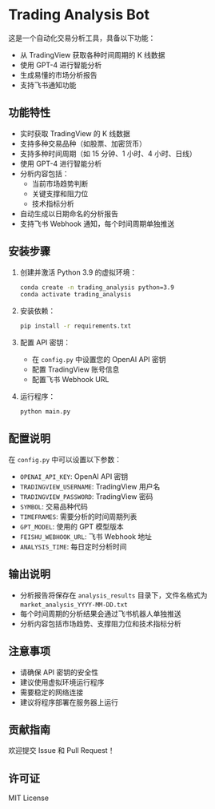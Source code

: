 # Trading Analysis Bot

这是一个自动化交易分析工具，具备以下功能：

- 从 TradingView 获取各种时间周期的 K 线数据
- 使用 GPT-4 进行智能分析
- 生成易懂的市场分析报告
- 支持飞书通知功能

## 功能特性

- 实时获取 TradingView 的 K 线数据
- 支持多种交易品种（如股票、加密货币）
- 支持多种时间周期（如 15 分钟、1 小时、4 小时、日线）
- 使用 GPT-4 进行智能分析
- 分析内容包括：
  - 当前市场趋势判断
  - 关键支撑和阻力位
  - 技术指标分析
- 自动生成以日期命名的分析报告
- 支持飞书 Webhook 通知，每个时间周期单独推送

## 安装步骤

1. 创建并激活 Python 3.9 的虚拟环境：

   ```bash
   conda create -n trading_analysis python=3.9
   conda activate trading_analysis
   ```

2. 安装依赖：

   ```bash
   pip install -r requirements.txt
   ```

3. 配置 API 密钥：

   - 在 `config.py` 中设置您的 OpenAI API 密钥
   - 配置 TradingView 账号信息
   - 配置飞书 Webhook URL

4. 运行程序：

   ```bash
   python main.py
   ```

## 配置说明

在 `config.py` 中可以设置以下参数：

- `OPENAI_API_KEY`: OpenAI API 密钥
- `TRADINGVIEW_USERNAME`: TradingView 用户名
- `TRADINGVIEW_PASSWORD`: TradingView 密码
- `SYMBOL`: 交易品种代码
- `TIMEFRAMES`: 需要分析的时间周期列表
- `GPT_MODEL`: 使用的 GPT 模型版本
- `FEISHU_WEBHOOK_URL`: 飞书 Webhook 地址
- `ANALYSIS_TIME`: 每日定时分析时间

## 输出说明

- 分析报告将保存在 `analysis_results` 目录下，文件名格式为 `market_analysis_YYYY-MM-DD.txt`
- 每个时间周期的分析结果会通过飞书机器人单独推送
- 分析内容包括市场趋势、支撑阻力位和技术指标分析

## 注意事项

- 请确保 API 密钥的安全性
- 建议使用虚拟环境运行程序
- 需要稳定的网络连接
- 建议将程序部署在服务器上运行

## 贡献指南

欢迎提交 Issue 和 Pull Request！

## 许可证

MIT License
